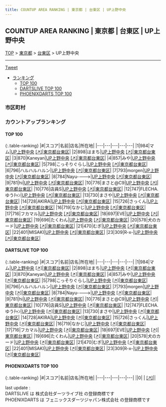 ```yaml
---
title: COUNTUP AREA RANKING | 東京都 | 台東区 | UP上野中央
---
```

## COUNTUP AREA RANKING | 東京都 | 台東区 | UP上野中央

[TOP](/darts/rank/) > [東京都](/darts/rank/東京都/) > [台東区](/darts/rank/東京都/台東区/) > UP上野中央

___

<a href="https://twitter.com/share?ref_src=twsrc%5Etfw" data-text="COUNTUP AREA RANKING | 東京都台東区UP上野中央" class="twitter-share-button" data-hashtags="DARTSLIVE,PHOENIXDARTS,darts,ダーツ" data-show-count="false">Tweet</a>

* [ランキング](#カウントアップランキング)
    * [TOP 100](#top-100)
    * [DARTSLIVE TOP 100](#dartslive-top-100)
    * [PHOENIXDARTS TOP 100](#phoenixdarts-top-100)

### 市区町村

<ul>

</ul>

### カウントアップランキング

#### TOP 100



{:.table-ranking}
|#|スコア|名前|店名|所在地|
|---|---|---|---|---|
|1|984|<span class="rank-name-dl">マム</span>|<a href="/darts/rank/shops/de196990745d7c15f454cb89828a1cfe.html">UP上野中央</a> <a href="https://search.dartslive.com/jp/shop/de196990745d7c15f454cb89828a1cfe">[↗]</a>|<a href="/darts/rank/東京都/台東区">東京都台東区</a>|
|2|898|<span class="rank-name-dl">はまち</span>|<a href="/darts/rank/shops/de196990745d7c15f454cb89828a1cfe.html">UP上野中央</a> <a href="https://search.dartslive.com/jp/shop/de196990745d7c15f454cb89828a1cfe">[↗]</a>|<a href="/darts/rank/東京都/台東区">東京都台東区</a>|
|3|870|<span class="rank-name-dl">Kaneyan</span>|<a href="/darts/rank/shops/de196990745d7c15f454cb89828a1cfe.html">UP上野中央</a> <a href="https://search.dartslive.com/jp/shop/de196990745d7c15f454cb89828a1cfe">[↗]</a>|<a href="/darts/rank/東京都/台東区">東京都台東区</a>|
|4|857|<span class="rank-name-dl">みや</span>|<a href="/darts/rank/shops/de196990745d7c15f454cb89828a1cfe.html">UP上野中央</a> <a href="https://search.dartslive.com/jp/shop/de196990745d7c15f454cb89828a1cfe">[↗]</a>|<a href="/darts/rank/東京都/台東区">東京都台東区</a>|
|5|798|<span class="rank-name-dl">こっそりぐらし</span>|<a href="/darts/rank/shops/de196990745d7c15f454cb89828a1cfe.html">UP上野中央</a> <a href="https://search.dartslive.com/jp/shop/de196990745d7c15f454cb89828a1cfe">[↗]</a>|<a href="/darts/rank/東京都/台東区">東京都台東区</a>|
|6|796|<span class="rank-name-dl">ハルハルハルン</span>|<a href="/darts/rank/shops/de196990745d7c15f454cb89828a1cfe.html">UP上野中央</a> <a href="https://search.dartslive.com/jp/shop/de196990745d7c15f454cb89828a1cfe">[↗]</a>|<a href="/darts/rank/東京都/台東区">東京都台東区</a>|
|7|793|<span class="rank-name-dl">morgen</span>|<a href="/darts/rank/shops/de196990745d7c15f454cb89828a1cfe.html">UP上野中央</a> <a href="https://search.dartslive.com/jp/shop/de196990745d7c15f454cb89828a1cfe">[↗]</a>|<a href="/darts/rank/東京都/台東区">東京都台東区</a>|
|8|784|<span class="rank-name-dl">Nayu----&gt;</span>|<a href="/darts/rank/shops/de196990745d7c15f454cb89828a1cfe.html">UP上野中央</a> <a href="https://search.dartslive.com/jp/shop/de196990745d7c15f454cb89828a1cfe">[↗]</a>|<a href="/darts/rank/東京都/台東区">東京都台東区</a>|
|9|781|<span class="rank-name-dl">hi</span>|<a href="/darts/rank/shops/de196990745d7c15f454cb89828a1cfe.html">UP上野中央</a> <a href="https://search.dartslive.com/jp/shop/de196990745d7c15f454cb89828a1cfe">[↗]</a>|<a href="/darts/rank/東京都/台東区">東京都台東区</a>|
|10|776|<span class="rank-name-dl">まさと@C9</span>|<a href="/darts/rank/shops/de196990745d7c15f454cb89828a1cfe.html">UP上野中央</a> <a href="https://search.dartslive.com/jp/shop/de196990745d7c15f454cb89828a1cfe">[↗]</a>|<a href="/darts/rank/東京都/台東区">東京都台東区</a>|
|10|776|<span class="rank-name-dl">店員S</span>|<a href="/darts/rank/shops/de196990745d7c15f454cb89828a1cfe.html">UP上野中央</a> <a href="https://search.dartslive.com/jp/shop/de196990745d7c15f454cb89828a1cfe">[↗]</a>|<a href="/darts/rank/東京都/台東区">東京都台東区</a>|
|12|747|<span class="rank-name-dl">FLECHA.ゆうﾁｬﾝ</span>|<a href="/darts/rank/shops/de196990745d7c15f454cb89828a1cfe.html">UP上野中央</a> <a href="https://search.dartslive.com/jp/shop/de196990745d7c15f454cb89828a1cfe">[↗]</a>|<a href="/darts/rank/東京都/台東区">東京都台東区</a>|
|13|730|<span class="rank-name-dl">まさや</span>|<a href="/darts/rank/shops/de196990745d7c15f454cb89828a1cfe.html">UP上野中央</a> <a href="https://search.dartslive.com/jp/shop/de196990745d7c15f454cb89828a1cfe">[↗]</a>|<a href="/darts/rank/東京都/台東区">東京都台東区</a>|
|14|728|<span class="rank-name-dl">AKIRA</span>|<a href="/darts/rank/shops/de196990745d7c15f454cb89828a1cfe.html">UP上野中央</a> <a href="https://search.dartslive.com/jp/shop/de196990745d7c15f454cb89828a1cfe">[↗]</a>|<a href="/darts/rank/東京都/台東区">東京都台東区</a>|
|15|726|<span class="rank-name-dl">さっくん</span>|<a href="/darts/rank/shops/de196990745d7c15f454cb89828a1cfe.html">UP上野中央</a> <a href="https://search.dartslive.com/jp/shop/de196990745d7c15f454cb89828a1cfe">[↗]</a>|<a href="/darts/rank/東京都/台東区">東京都台東区</a>|
|16|719|<span class="rank-name-dl">なかじ</span>|<a href="/darts/rank/shops/de196990745d7c15f454cb89828a1cfe.html">UP上野中央</a> <a href="https://search.dartslive.com/jp/shop/de196990745d7c15f454cb89828a1cfe">[↗]</a>|<a href="/darts/rank/東京都/台東区">東京都台東区</a>|
|17|716|<span class="rank-name-dl">フカマル</span>|<a href="/darts/rank/shops/de196990745d7c15f454cb89828a1cfe.html">UP上野中央</a> <a href="https://search.dartslive.com/jp/shop/de196990745d7c15f454cb89828a1cfe">[↗]</a>|<a href="/darts/rank/東京都/台東区">東京都台東区</a>|
|18|697|<span class="rank-name-dl">EVE</span>|<a href="/darts/rank/shops/de196990745d7c15f454cb89828a1cfe.html">UP上野中央</a> <a href="https://search.dartslive.com/jp/shop/de196990745d7c15f454cb89828a1cfe">[↗]</a>|<a href="/darts/rank/東京都/台東区">東京都台東区</a>|
|19|696|<span class="rank-name-dl">たくわん</span>|<a href="/darts/rank/shops/de196990745d7c15f454cb89828a1cfe.html">UP上野中央</a> <a href="https://search.dartslive.com/jp/shop/de196990745d7c15f454cb89828a1cfe">[↗]</a>|<a href="/darts/rank/東京都/台東区">東京都台東区</a>|
|20|578|<span class="rank-name-dl">犬のカード</span>|<a href="/darts/rank/shops/de196990745d7c15f454cb89828a1cfe.html">UP上野中央</a> <a href="https://search.dartslive.com/jp/shop/de196990745d7c15f454cb89828a1cfe">[↗]</a>|<a href="/darts/rank/東京都/台東区">東京都台東区</a>|
|21|470|<span class="rank-name-dl">むぎ</span>|<a href="/darts/rank/shops/de196990745d7c15f454cb89828a1cfe.html">UP上野中央</a> <a href="https://search.dartslive.com/jp/shop/de196990745d7c15f454cb89828a1cfe">[↗]</a>|<a href="/darts/rank/東京都/台東区">東京都台東区</a>|
|22|401|<span class="rank-name-dl">MISAKI</span>|<a href="/darts/rank/shops/de196990745d7c15f454cb89828a1cfe.html">UP上野中央</a> <a href="https://search.dartslive.com/jp/shop/de196990745d7c15f454cb89828a1cfe">[↗]</a>|<a href="/darts/rank/東京都/台東区">東京都台東区</a>|
|23|309|<span class="rank-name-dl">R-x-</span>|<a href="/darts/rank/shops/de196990745d7c15f454cb89828a1cfe.html">UP上野中央</a> <a href="https://search.dartslive.com/jp/shop/de196990745d7c15f454cb89828a1cfe">[↗]</a>|<a href="/darts/rank/東京都/台東区">東京都台東区</a>|


#### DARTSLIVE TOP 100



{:.table-ranking}
|#|スコア|名前|店名|所在地|
|---|---|---|---|---|
|1|984|<span class="rank-name-dl">マム</span>|<a href="/darts/rank/shops/de196990745d7c15f454cb89828a1cfe.html">UP上野中央</a> <a href="https://search.dartslive.com/jp/shop/de196990745d7c15f454cb89828a1cfe">[↗]</a>|<a href="/darts/rank/東京都/台東区">東京都台東区</a>|
|2|898|<span class="rank-name-dl">はまち</span>|<a href="/darts/rank/shops/de196990745d7c15f454cb89828a1cfe.html">UP上野中央</a> <a href="https://search.dartslive.com/jp/shop/de196990745d7c15f454cb89828a1cfe">[↗]</a>|<a href="/darts/rank/東京都/台東区">東京都台東区</a>|
|3|870|<span class="rank-name-dl">Kaneyan</span>|<a href="/darts/rank/shops/de196990745d7c15f454cb89828a1cfe.html">UP上野中央</a> <a href="https://search.dartslive.com/jp/shop/de196990745d7c15f454cb89828a1cfe">[↗]</a>|<a href="/darts/rank/東京都/台東区">東京都台東区</a>|
|4|857|<span class="rank-name-dl">みや</span>|<a href="/darts/rank/shops/de196990745d7c15f454cb89828a1cfe.html">UP上野中央</a> <a href="https://search.dartslive.com/jp/shop/de196990745d7c15f454cb89828a1cfe">[↗]</a>|<a href="/darts/rank/東京都/台東区">東京都台東区</a>|
|5|798|<span class="rank-name-dl">こっそりぐらし</span>|<a href="/darts/rank/shops/de196990745d7c15f454cb89828a1cfe.html">UP上野中央</a> <a href="https://search.dartslive.com/jp/shop/de196990745d7c15f454cb89828a1cfe">[↗]</a>|<a href="/darts/rank/東京都/台東区">東京都台東区</a>|
|6|796|<span class="rank-name-dl">ハルハルハルン</span>|<a href="/darts/rank/shops/de196990745d7c15f454cb89828a1cfe.html">UP上野中央</a> <a href="https://search.dartslive.com/jp/shop/de196990745d7c15f454cb89828a1cfe">[↗]</a>|<a href="/darts/rank/東京都/台東区">東京都台東区</a>|
|7|793|<span class="rank-name-dl">morgen</span>|<a href="/darts/rank/shops/de196990745d7c15f454cb89828a1cfe.html">UP上野中央</a> <a href="https://search.dartslive.com/jp/shop/de196990745d7c15f454cb89828a1cfe">[↗]</a>|<a href="/darts/rank/東京都/台東区">東京都台東区</a>|
|8|784|<span class="rank-name-dl">Nayu----&gt;</span>|<a href="/darts/rank/shops/de196990745d7c15f454cb89828a1cfe.html">UP上野中央</a> <a href="https://search.dartslive.com/jp/shop/de196990745d7c15f454cb89828a1cfe">[↗]</a>|<a href="/darts/rank/東京都/台東区">東京都台東区</a>|
|9|781|<span class="rank-name-dl">hi</span>|<a href="/darts/rank/shops/de196990745d7c15f454cb89828a1cfe.html">UP上野中央</a> <a href="https://search.dartslive.com/jp/shop/de196990745d7c15f454cb89828a1cfe">[↗]</a>|<a href="/darts/rank/東京都/台東区">東京都台東区</a>|
|10|776|<span class="rank-name-dl">まさと@C9</span>|<a href="/darts/rank/shops/de196990745d7c15f454cb89828a1cfe.html">UP上野中央</a> <a href="https://search.dartslive.com/jp/shop/de196990745d7c15f454cb89828a1cfe">[↗]</a>|<a href="/darts/rank/東京都/台東区">東京都台東区</a>|
|10|776|<span class="rank-name-dl">店員S</span>|<a href="/darts/rank/shops/de196990745d7c15f454cb89828a1cfe.html">UP上野中央</a> <a href="https://search.dartslive.com/jp/shop/de196990745d7c15f454cb89828a1cfe">[↗]</a>|<a href="/darts/rank/東京都/台東区">東京都台東区</a>|
|12|747|<span class="rank-name-dl">FLECHA.ゆうﾁｬﾝ</span>|<a href="/darts/rank/shops/de196990745d7c15f454cb89828a1cfe.html">UP上野中央</a> <a href="https://search.dartslive.com/jp/shop/de196990745d7c15f454cb89828a1cfe">[↗]</a>|<a href="/darts/rank/東京都/台東区">東京都台東区</a>|
|13|730|<span class="rank-name-dl">まさや</span>|<a href="/darts/rank/shops/de196990745d7c15f454cb89828a1cfe.html">UP上野中央</a> <a href="https://search.dartslive.com/jp/shop/de196990745d7c15f454cb89828a1cfe">[↗]</a>|<a href="/darts/rank/東京都/台東区">東京都台東区</a>|
|14|728|<span class="rank-name-dl">AKIRA</span>|<a href="/darts/rank/shops/de196990745d7c15f454cb89828a1cfe.html">UP上野中央</a> <a href="https://search.dartslive.com/jp/shop/de196990745d7c15f454cb89828a1cfe">[↗]</a>|<a href="/darts/rank/東京都/台東区">東京都台東区</a>|
|15|726|<span class="rank-name-dl">さっくん</span>|<a href="/darts/rank/shops/de196990745d7c15f454cb89828a1cfe.html">UP上野中央</a> <a href="https://search.dartslive.com/jp/shop/de196990745d7c15f454cb89828a1cfe">[↗]</a>|<a href="/darts/rank/東京都/台東区">東京都台東区</a>|
|16|719|<span class="rank-name-dl">なかじ</span>|<a href="/darts/rank/shops/de196990745d7c15f454cb89828a1cfe.html">UP上野中央</a> <a href="https://search.dartslive.com/jp/shop/de196990745d7c15f454cb89828a1cfe">[↗]</a>|<a href="/darts/rank/東京都/台東区">東京都台東区</a>|
|17|716|<span class="rank-name-dl">フカマル</span>|<a href="/darts/rank/shops/de196990745d7c15f454cb89828a1cfe.html">UP上野中央</a> <a href="https://search.dartslive.com/jp/shop/de196990745d7c15f454cb89828a1cfe">[↗]</a>|<a href="/darts/rank/東京都/台東区">東京都台東区</a>|
|18|697|<span class="rank-name-dl">EVE</span>|<a href="/darts/rank/shops/de196990745d7c15f454cb89828a1cfe.html">UP上野中央</a> <a href="https://search.dartslive.com/jp/shop/de196990745d7c15f454cb89828a1cfe">[↗]</a>|<a href="/darts/rank/東京都/台東区">東京都台東区</a>|
|19|696|<span class="rank-name-dl">たくわん</span>|<a href="/darts/rank/shops/de196990745d7c15f454cb89828a1cfe.html">UP上野中央</a> <a href="https://search.dartslive.com/jp/shop/de196990745d7c15f454cb89828a1cfe">[↗]</a>|<a href="/darts/rank/東京都/台東区">東京都台東区</a>|
|20|578|<span class="rank-name-dl">犬のカード</span>|<a href="/darts/rank/shops/de196990745d7c15f454cb89828a1cfe.html">UP上野中央</a> <a href="https://search.dartslive.com/jp/shop/de196990745d7c15f454cb89828a1cfe">[↗]</a>|<a href="/darts/rank/東京都/台東区">東京都台東区</a>|
|21|470|<span class="rank-name-dl">むぎ</span>|<a href="/darts/rank/shops/de196990745d7c15f454cb89828a1cfe.html">UP上野中央</a> <a href="https://search.dartslive.com/jp/shop/de196990745d7c15f454cb89828a1cfe">[↗]</a>|<a href="/darts/rank/東京都/台東区">東京都台東区</a>|
|22|401|<span class="rank-name-dl">MISAKI</span>|<a href="/darts/rank/shops/de196990745d7c15f454cb89828a1cfe.html">UP上野中央</a> <a href="https://search.dartslive.com/jp/shop/de196990745d7c15f454cb89828a1cfe">[↗]</a>|<a href="/darts/rank/東京都/台東区">東京都台東区</a>|
|23|309|<span class="rank-name-dl">R-x-</span>|<a href="/darts/rank/shops/de196990745d7c15f454cb89828a1cfe.html">UP上野中央</a> <a href="https://search.dartslive.com/jp/shop/de196990745d7c15f454cb89828a1cfe">[↗]</a>|<a href="/darts/rank/東京都/台東区">東京都台東区</a>|


#### PHOENIXDARTS TOP 100



{:.table-ranking}
|#|スコア|名前|店名|所在地|
|---|---|---|---|---|
||0|<span class="rank-name-dl"> </span>|<a href="/darts/rank/shops/.html"></a> <a href="">[↗]</a>|<a href="/darts/rank//"></a>|


<div class="footer border-top border-gray-light mt-5 pt-3 text-right text-gray">
    last update : <span style="font-weight: italic" id="foot_last_modified"></span><br />
    DARTSLIVE は 株式会社ダーツライブ社 の登録商標です<br />
    PHOENIXDARTS は フェニックスダーツジャパン株式会社 の登録商標です<br />
</div>

<script src="https://cdnjs.cloudflare.com/ajax/libs/jquery.tablesorter/2.31.3/js/jquery.tablesorter.min.js" integrity="sha512-qzgd5cYSZcosqpzpn7zF2ZId8f/8CHmFKZ8j7mU4OUXTNRd5g+ZHBPsgKEwoqxCtdQvExE5LprwwPAgoicguNg==" crossorigin="anonymous" referrerpolicy="no-referrer"></script>
<link rel="stylesheet" href="https://cdnjs.cloudflare.com/ajax/libs/jquery.tablesorter/2.31.3/css/theme.default.min.css" integrity="sha512-wghhOJkjQX0Lh3NSWvNKeZ0ZpNn+SPVXX1Qyc9OCaogADktxrBiBdKGDoqVUOyhStvMBmJQ8ZdMHiR3wuEq8+w==" crossorigin="anonymous" referrerpolicy="no-referrer" />
<script>
$(function() {
    $(".table-ranking").tablesorter({sortList:[[0, 0]]});
    $("#foot_last_modified").text(formatDate(new Date(document.lastModified), 'yyyy-MM-dd HH:mm:ss'));
});
</script>

<script async src="https://platform.twitter.com/widgets.js" charset="utf-8"></script>